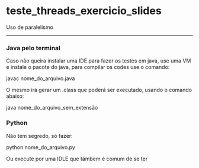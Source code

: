# teste_threads_exercicio_slides
Uso de paralelismo

------------------------------------------------------------------

### Java pelo terminal

 Caso não queira instalar uma IDE para fazer os testes em java, use uma VM e instale o pacote do java, para compilar os codes use o comando:
 
 javac nome_do_arquivo.java
 
 O mesmo irá gerar um .class que poderá ser executado, usando o comando abaixo:
 
 java nome_do_arquivo_sem_extensão
 
 ### Python
 
 Não tem segredo, só fazer:
 
 python nome_do_arquivo.py
 
 Ou execute por uma IDLE que támbem é comum de se ter
